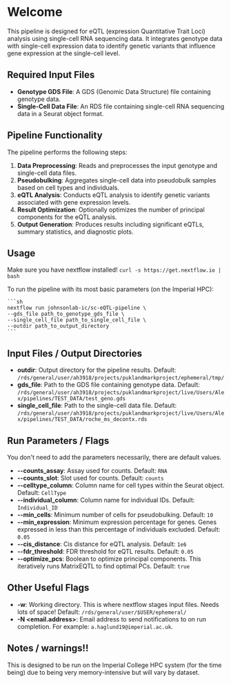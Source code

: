 


# Welcome

This pipeline is designed for eQTL (expression Quantitative Trait Loci) analysis using single-cell RNA sequencing data. It integrates genotype data with single-cell expression data to identify genetic variants that influence gene expression at the single-cell level.

## Required Input Files

- **Genotype GDS File**: A GDS (Genomic Data Structure) file containing genotype data.
- **Single-Cell Data File**: An RDS file containing single-cell RNA sequencing data in a Seurat object format.

## Pipeline Functionality

The pipeline performs the following steps:

1. **Data Preprocessing**: Reads and preprocesses the input genotype and single-cell data files.
2. **Pseudobulking**: Aggregates single-cell data into pseudobulk samples based on cell types and individuals.
3. **eQTL Analysis**: Conducts eQTL analysis to identify genetic variants associated with gene expression levels.
4. **Result Optimization**: Optionally optimizes the number of principal components for the eQTL analysis.
5. **Output Generation**: Produces results including significant eQTLs, summary statistics, and diagnostic plots.

## Usage

Make sure you have nextflow installed! `curl -s https://get.nextflow.io | bash` 

To run the pipeline with its most basic parameters (on the Imperial HPC):

    ```sh
    nextflow run johnsonlab-ic/sc-eQTL-pipeline \
    --gds_file path_to_genotype_gds_file \
    --single_cell_file path_to_single_cell_file \
    --outdir path_to_output_directory 
    ```

## Input Files / Output Directories

- **outdir**: Output directory for the pipeline results. Default: `/rds/general/user/ah3918/projects/puklandmarkproject/ephemeral/tmp/`
- **gds_file**: Path to the GDS file containing genotype data. Default: `/rds/general/user/ah3918/projects/puklandmarkproject/live/Users/Alex/pipelines/TEST_DATA/test_geno.gds`
- **single_cell_file**: Path to the single-cell data file. Default: `/rds/general/user/ah3918/projects/puklandmarkproject/live/Users/Alex/pipelines/TEST_DATA/roche_ms_decontx.rds`

## Run Parameters / Flags

You don't need to add the parameters necessarily, there are default values.

- **--counts_assay**: Assay used for counts. Default: `RNA`
- **--counts_slot**: Slot used for counts. Default: `counts`
- **--celltype_column**: Column name for cell types within the Seurat object. Default: `CellType`
- **--individual_column**: Column name for individual IDs. Default: `Individual_ID`
- **--min_cells**: Minimum number of cells for pseudobulking. Default: `10`
- **--min_expression**: Minimum expression percentage for genes. Genes expressed in less than this percentage of individuals excluded. Default: `0.05`
- **--cis_distance**: Cis distance for eQTL analysis. Default: `1e6`
- **--fdr_threshold**: FDR threshold for eQTL results. Default: `0.05`
- **--optimize_pcs**: Boolean to optimize principal components. This iteratively runs MatrixEQTL to find optimal PCs. Default: `true`

## Other Useful Flags

- **-w**: Working directory. This is where nextflow stages input files. Needs lots of space! Default: `/rds/general/user/$USER/ephemeral/`
- **-N <email.address>**: Email address to send notifications to on run completion. For example: `a.haglund19@imperial.ac.uk`.



## Notes / warnings!!

This is designed to be run on the Imperial College HPC system (for the time being) due to being very memory-intensive but will vary by dataset.